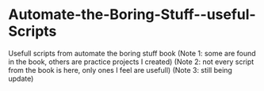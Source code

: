 # Automate-the-Boring-Stuff--useful-Scripts
Usefull scripts from automate the boring stuff book
(Note 1: some are found in the book, others are practice projects I created)
(Note 2: not every script from the book is here, only ones I feel are usefull)
(Note 3: still being update)
